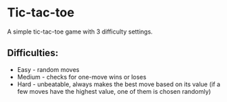 # Tic-tac-toe

A simple tic-tac-toe game with 3 difficulty settings.

## Difficulties:

-   Easy - random moves
-   Medium - checks for one-move wins or loses
-   Hard - unbeatable, always makes the best move based on its value (if a few moves have the highest value, one of them is chosen randomly)
